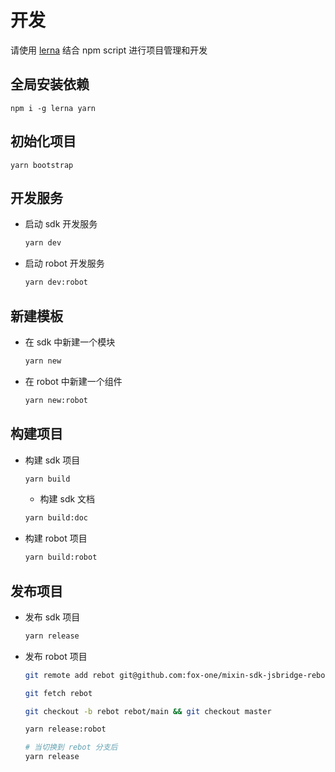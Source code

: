 # 开发
请使用 [lerna](https://lerna.js.org/) 结合 npm script 进行项目管理和开发

## 全局安装依赖
  ```shell
  npm i -g lerna yarn
  ```

## 初始化项目
  ```shell
  yarn bootstrap
  ```

## 开发服务
  - 启动 sdk 开发服务
    ```sh
    yarn dev
    ```

  - 启动 robot 开发服务
    ```sh
    yarn dev:robot
    ```

## 新建模板
  - 在 sdk 中新建一个模块
    ```sh
    yarn new
    ```

  - 在 robot 中新建一个组件
    ```sh
    yarn new:robot
    ```

## 构建项目
  - 构建 sdk 项目
    ```sh
    yarn build
    ```

    - 构建 sdk 文档
    ```sh
    yarn build:doc
    ```

  - 构建 robot 项目
    ```sh
    yarn build:robot
    ```

## 发布项目
  - 发布 sdk 项目
    ```sh
    yarn release
    ```

  - 发布 robot 项目
    ```sh
    git remote add rebot git@github.com:fox-one/mixin-sdk-jsbridge-rebot.git

    git fetch rebot

    git checkout -b rebot rebot/main && git checkout master
    
    yarn release:robot

    # 当切换到 rebot 分支后
    yarn release
    ```